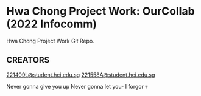 # Hwa Chong Project Work: OurCollab (2022 Infocomm)
Hwa Chong Project Work Git Repo.


## CREATORS
221409L@student.hci.edu.sg
221558A@student.hci.edu.sg

Never gonna give you up
Never gonna let you-
I forgor 💀
